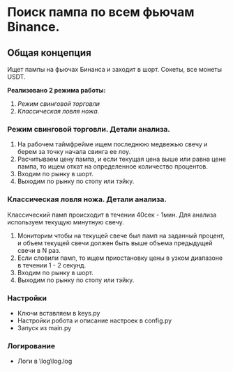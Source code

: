 # Поиск пампа по всем фьючам Binance.


## Общая  концепция

Ищет пампы на фьючах Бинанса и заходит в шорт. Сокеты, все монеты USDT.

**Реализовано 2 режима работы:**
1. *Режим свинговой торговли*
2. *Классическая ловля ножа.*

### Режим свинговой торговли. Детали анализа.

1. На рабочем таймфрейме ищем последнюю медвежью свечу и берем за точку начала свинга ее лоу.
2. Расчитываем цену пампа, и если текущая цена выше или равна цене пампа, то ищем откат на определенное количество процентов.
3. Входим по рынку в шорт.
4. Выходим по рынку по стопу или тэйку.


### Классическая ловля ножа. Детали анализа.

Классический памп происходит в течении 40сек - 1мин. Для анализа используем текущую минутную свечу.

1. Мониторим чтобы на текущей свече был памп на заданный процент, и объем текущей свечи должен быть выше объема предыдущей свечи в N раз.
2. Если словили памп, то ищем приостановку цены в узком диапазоне в течении 1 - 2 секунд.
3. Входим по рынку в шорт.
4. Выходим по рынку по стопу или тэйку.


### Настройки
* Ключи вставляем в keys.py
* Настройки робота и описание настроек в config.py
* Запуск из main.py

### Логирование
* Логи в \log\log.log
